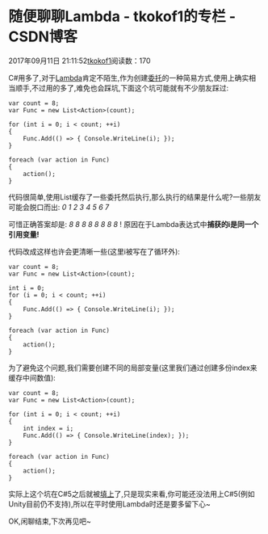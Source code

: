 # 随便聊聊Lambda - tkokof1的专栏 - CSDN博客

2017年09月11日 21:11:52[tkokof1](https://me.csdn.net/tkokof1)阅读数：170


C#用多了,对于[Lambda](https://docs.microsoft.com/zh-cn/dotnet/csharp/programming-guide/statements-expressions-operators/lambda-expressions)肯定不陌生,作为创建[委托](https://docs.microsoft.com/zh-cn/dotnet/csharp/programming-guide/delegates/)的一种简易方式,使用上确实相当顺手,不过用的多了,难免也会踩坑,下面这个坑可能就有不少朋友踩过:

```
var count = 8;
var Func = new List<Action>(count);

for (int i = 0; i < count; ++i)
{
    Func.Add(() => { Console.WriteLine(i); });
}

foreach (var action in Func)
{
    action();
}
```

代码很简单,使用List缓存了一些委托然后执行,那么执行的结果是什么呢?一些朋友可能会脱口而出: *0 1 2 3 4 5 6 7*

可惜正确答案却是: *8 8 8 8 8 8 8 8* ! 原因在于Lambda表达式中**捕获的i是同一个引用变量!**

代码改成这样也许会更清晰一些(这里i被写在了循环外):

```
var count = 8;
var Func = new List<Action>(count);

int i = 0;
for (i = 0; i < count; ++i)
{
    Func.Add(() => { Console.WriteLine(i); });
}

foreach (var action in Func)
{
    action();
}
```

为了避免这个问题,我们需要创建不同的局部变量(这里我们通过创建多份index来缓存中间数值):

```
var count = 8;
var Func = new List<Action>(count);

for (int i = 0; i < count; ++i)
{
    int index = i;
    Func.Add(() => { Console.WriteLine(index); });
}

foreach (var action in Func)
{
    action();
}
```

实际上这个坑在C#5之后就被[填上](http://www.mindscapehq.com/blog/index.php/2012/03/18/what-else-is-new-in-c-5/)了,只是现实来看,你可能还没法用上C#5(例如Unity目前仍不支持),所以在平时使用Lambda时还是要多留下心~

OK,闲聊结束,下次再见吧~


